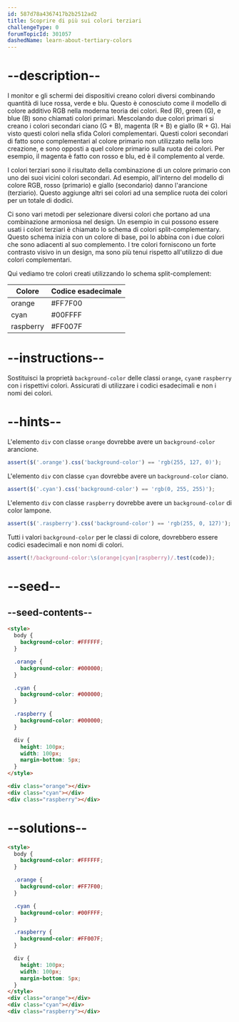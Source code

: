 ```yaml
---
id: 587d78a4367417b2b2512ad2
title: Scoprire di più sui colori terziari
challengeType: 0
forumTopicId: 301057
dashedName: learn-about-tertiary-colors
---
```


# --description--

I monitor e gli schermi dei dispositivi creano colori diversi combinando quantità di luce rossa, verde e blu. Questo è conosciuto come il modello di colore additivo RGB nella moderna teoria dei colori. Red (R), green (G), e blue (B) sono chiamati colori primari. Mescolando due colori primari si creano i colori secondari ciano (G + B), magenta (R + B) e giallo (R + G). Hai visto questi colori nella sfida Colori complementari. Questi colori secondari di fatto sono complementari al colore primario non utilizzato nella loro creazione, e sono opposti a quel colore primario sulla ruota dei colori. Per esempio, il magenta è fatto con rosso e blu, ed è il complemento al verde.

I colori terziari sono il risultato della combinazione di un colore primario con uno dei suoi vicini colori secondari. Ad esempio, all'interno del modello di colore RGB, rosso (primario) e giallo (secondario) danno l'arancione (terziario). Questo aggiunge altri sei colori ad una semplice ruota dei colori per un totale di dodici.

Ci sono vari metodi per selezionare diversi colori che portano ad una combinazione armoniosa nel design. Un esempio in cui possono essere usati i colori terziari è chiamato lo schema di colori split-complementary. Questo schema inizia con un colore di base, poi lo abbina con i due colori che sono adiacenti al suo complemento. I tre colori forniscono un forte contrasto visivo in un design, ma sono più tenui rispetto all'utilizzo di due colori complementari.

Qui vediamo tre colori creati utilizzando lo schema split-complement:

<table class='table table-striped'><thead><tr><th>Colore</th><th>Codice esadecimale</th></tr></thead><thead></thead><tbody><tr><td>orange</td><td>#FF7F00</td></tr><tr><td>cyan</td><td>#00FFFF</td></tr><tr><td>raspberry</td><td>#FF007F</td></tr></tbody></table>

# --instructions--

Sostituisci la proprietà `background-color` delle classi `orange`, `cyan`e `raspberry` con i rispettivi colori. Assicurati di utilizzare i codici esadecimali e non i nomi dei colori.

# --hints--

L'elemento `div` con classe `orange` dovrebbe avere un `background-color` arancione.

```js
assert($('.orange').css('background-color') == 'rgb(255, 127, 0)');
```

L'elemento `div` con classe `cyan` dovrebbe avere un `background-color` ciano.

```js
assert($('.cyan').css('background-color') == 'rgb(0, 255, 255)');
```

L'elemento `div` con classe `raspberry` dovrebbe avere un `background-color` di color lampone.

```js
assert($('.raspberry').css('background-color') == 'rgb(255, 0, 127)');
```

Tutti i valori `background-color` per le classi di colore, dovrebbero essere codici esadecimali e non nomi di colori.

```js
assert(!/background-color:\s(orange|cyan|raspberry)/.test(code));
```

# --seed--

## --seed-contents--

```html
<style>
  body {
    background-color: #FFFFFF;
  }

  .orange {
    background-color: #000000;
  }

  .cyan {
    background-color: #000000;
  }

  .raspberry {
    background-color: #000000;
  }

  div {
    height: 100px;
    width: 100px;
    margin-bottom: 5px;
  }
</style>

<div class="orange"></div>
<div class="cyan"></div>
<div class="raspberry"></div>
```

# --solutions--

```html
<style>
  body {
    background-color: #FFFFFF;
  }

  .orange {
    background-color: #FF7F00;
  }

  .cyan {
    background-color: #00FFFF;
  }

  .raspberry {
    background-color: #FF007F;
  }

  div {
    height: 100px;
    width: 100px;
    margin-bottom: 5px;
  }
</style>
<div class="orange"></div>
<div class="cyan"></div>
<div class="raspberry"></div>
```
